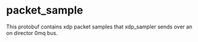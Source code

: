 # packet_sample

This protobuf contains xdp packet samples that xdp_sampler sends over an on director 0mq bus.
